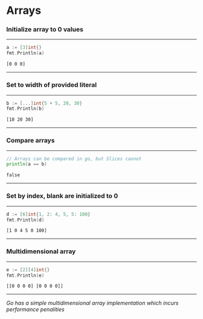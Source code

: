 
# Arrays

### Initialize array to 0 values

---
```go
a := [3]int{}
fmt.Println(a)
```
```output
[0 0 0]
```
---
### Set to width of provided literal

---
```go
b := [...]int{5 + 5, 20, 30}
fmt.Println(b)
```
```output
[10 20 30]
```
---
### Compare arrays

---
```go
// Arrays can be compared in go, but Slices cannot
println(a == b)
```
```output
false
```
---
### Set by index, blank are initialized to 0

---
```go
d := [6]int{1, 2: 4, 5, 5: 100}
fmt.Println(d)
```
```output
[1 0 4 5 0 100]
```
---
### Multidimensional array

---
```go
e := [2][4]int{}
fmt.Println(e)
```
```output
[[0 0 0 0] [0 0 0 0]]
```
---
_Go has a simple multidimensional array implementation which incurs performance penalities_
